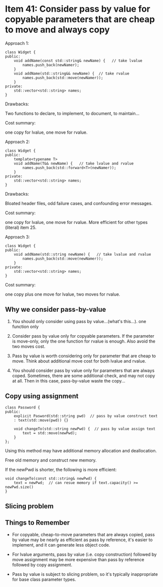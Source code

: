 # Item 41: Consider pass by value for copyable parameters that are cheap to move and always copy

Approach 1:

    class Widget {
    public:
        void addName(const std::string& newName) {   // take lvalue
            names.push_back(newNamer);
        }
        void addName(std::string&& newName) {  // take rvalue
            names.push_back(std::move(newNamer));
        }
    private:
        std::vector<std::string> names;
    }

Drawbacks:

Two functions to declare, to implement, to document, to maintain...

Cost summary:

one copy for lvalue, one move for rvalue.
    
Approach 2:

    class Widget {
    public:
        template<typename T>
        void addName(T&& newName) {   // take lvalue and rvalue
            names.push_back(std::forward<T>(newNamer));
        }
    private:
        std::vector<std::string> names;
    }

Drawbacks:

Bloated header files, odd failure cases, and confounding error messages.

Cost summary:

one copy for lvalue, one move for rvalue.
More efficient for other types (literal) item 25.

Approach 3:

    class Widget {
    public:
        void addName(std::string newName) {   // take lvalue and rvalue
            names.push_back(std::move(newNamer));
        }
    private:
        std::vector<std::string> names;
    }

Cost summary:

one copy plus one move for lvalue, two moves for rvalue.

## Why we consider pass-by-value

1. You should only consider using pass by value...(what's this...). one function only

2. Consider pass by value only for copyable parameters. If the parameter is move-only, only the one
function for rvalue is enough. Also avoid the two moves cost.

3. Pass by value is worth considering only for parameter that are cheap to move. Think about additional 
move cost for both lvalue and rvalue.

4. You should consider pass by value only for parameters that are always coped. Sometimes, there are some
additional check, and may not copy at all. Then in this case, pass-by-value waste the copy...

## Copy using assignment

    class Password {
    public:
        explicit Pasword(std::string pwd)  // pass by value construct text
        : text(std::move(pwd)) {}

        void changeTo(std::string newPwd) {  // pass by value assign text
            text = std::move(newPwd);
        }
    };

Using this method may have additional memory allocation and deallocation.

Free old memory and construct new memory.

If the newPwd is shorter, the following is more efficient:

    void changeTo(const std::string& newPwd) {
        text = newPwd;  // can resue memory if text.capacity() >= newPwd.size()
    }

## Slicing problem

## Things to Remember

* For copyable, cheap-to-move parameters that are always copied, pass by value may be nearly 
as efficient as pass by reference, it's easier to implement, and it can generate less object code.

* For lvalue arguments, pass by value (i.e. copy construction) followed by move assignment may be 
more expensive than pass by reference followed by copy assignment.

* Pass by value is subject to slicing problem, so it's typically inappropriate for base class parameter types.
